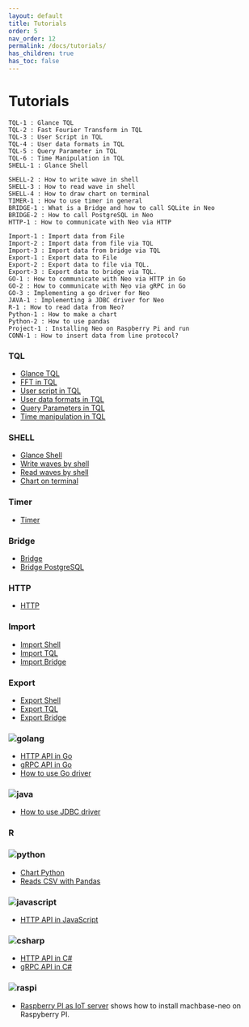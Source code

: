 ```yaml
---
layout: default
title: Tutorials
order: 5
nav_order: 12
permalink: /docs/tutorials/
has_children: true
has_toc: false
---
```


# Tutorials

```
TQL-1 : Glance TQL
TQL-2 : Fast Fourier Transform in TQL
TQL-3 : User Script in TQL
TQL-4 : User data formats in TQL
TQL-5 : Query Parameter in TQL
TQL-6 : Time Manipulation in TQL
SHELL-1 : Glance Shell

SHELL-2 : How to write wave in shell
SHELL-3 : How to read wave in shell
SHELL-4 : How to draw chart on terminal
TIMER-1 : How to use timer in general
BRIDGE-1 : What is a Bridge and how to call SQLite in Neo
BRIDGE-2 : How to call PostgreSQL in Neo
HTTP-1 : How to communicate with Neo via HTTP

Import-1 : Import data from File
Import-2 : Import data from file via TQL
Import-3 : Import data from bridge via TQL
Export-1 : Export data to File
Export-2 : Export data to file via TQL.
Export-3 : Export data to bridge via TQL.
GO-1 : How to communicate with Neo via HTTP in Go
GO-2 : How to communicate with Neo via gRPC in Go
GO-3 : Implementing a go driver for Neo
JAVA-1 : Implementing a JDBC driver for Neo
R-1 : How to read data from Neo?
Python-1 : How to make a chart
Python-2 : How to use pandas
Project-1 : Installing Neo on Raspberry Pi and run
CONN-1 : How to insert data from line protocol?
```

### TQL

- [Glance TQL](./10.tql-glance.md)
- [FFT in TQL](./11.tql-fft.md)
- [User script in TQL](./12.tql-user-script.md)
- [User data formats in TQL](./13.tql-user-data-formats.md)
- [Query Parameters in TQL](./14.tql-query-parameters.md)
- [Time manipulation in TQL](./15.tql-time-manipulation.md)

### SHELL

- [Glance Shell](./20.shell.md)
- [Write waves by shell](./21.shell-write-waves.md)
- [Read waves by shell](./22.shell-read-waves.md)
- [Chart on terminal](./23.shell-chart-on-terminal.md)

### Timer

- [Timer](./30.timer.md)

### Bridge

- [Bridge](./40.bridge.md)
- [Bridge PostgreSQL](./41.bridge-postgresql.md)

### HTTP

- [HTTP](./50.html.md)

### Import

- [Import Shell](./60.import.md)
- [Import TQL](./61.import-tql.md)
- [Import Bridge](./62.import-bridge.md)

### Export

- [Export Shell](./70.export.md)
- [Export TQL](./71.export-tql.md)
- [Export Bridge](./72.export-bridge.md)

### ![golang](/assets/img/golang_logo_16.png)

- [HTTP API in Go](./100.go-http-writing.md)
- [gRPC API in Go](./101.go-grpc-writing.md)
- [How to use Go driver](./102.go-driver.md)

### ![java](/assets/img/java_logo_32.png)

- [How to use JDBC driver](./110.java-driver.md)

### R

### ![python](/assets/img/python_logo_32.png)

- [Chart Python](./120.python-chart.md)
- [Reads CSV with Pandas](./121.python-read-csv-pandas.md)

### ![javascript](/assets/img/js_logo_32.png)

- [HTTP API in JavaScript](./js-http.md)

### ![csharp](/assets/img/csharp_logo_32.png)

- [HTTP API in C#](./csharp-http.md)
- [gRPC API in C#](./csharp-grpc.md)

### ![raspi](/assets/img/raspi_logo_32.png)

- [Raspberry PI as IoT server](./200.project-ras-pi-iot-server.md) shows how to install machbase-neo on Raspyberry PI.

